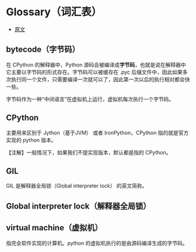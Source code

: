 # Glossary（词汇表）

* [原文](https://docs.python.org/3/glossary.html)


## bytecode（字节码）
在 CPython 的解释器中，Python 源码会被编译成**字节码**，也就是说在解释器中它主要以字节码的形式存在。字节码可以被缓存在 .pyc 后缀文件中，因此如果多次执行同一个文件，只需要编译一次就可以了，因此第一次以后的执行相对都会快一些。

字节码作为一种“中间语言”在虚拟机上运行，虚拟机每次执行一个字节码。

## CPython
主要用来区别于 Jython（基于JVM） 或者 IronPython，CPython 指的就是官方实现的 python 版本。

【注解】一般情况下，如果我们不提实现版本，默认都是指的 CPython。

## GIL
GIL 是解释器全局锁（Global interpreter lock） 的英文简称。

## Global interpreter lock（解释器全局锁）


## virtual machine（虚拟机）

指完全软件实现的计算机。python 的虚拟机执行的是由源码编译生成的字节码。